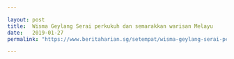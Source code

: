 ```yaml
---

layout: post
title:  Wisma Geylang Serai perkukuh dan semarakkan warisan Melayu
date:   2019-01-27
permalink: "https://www.beritaharian.sg/setempat/wisma-geylang-serai-perkukuh-dan-semarakkan-warisan-melayu"

---
```

